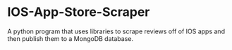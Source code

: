 # IOS-App-Store-Scraper
A python program that uses libraries to scrape reviews off of IOS apps and then publish them to a MongoDB database.
